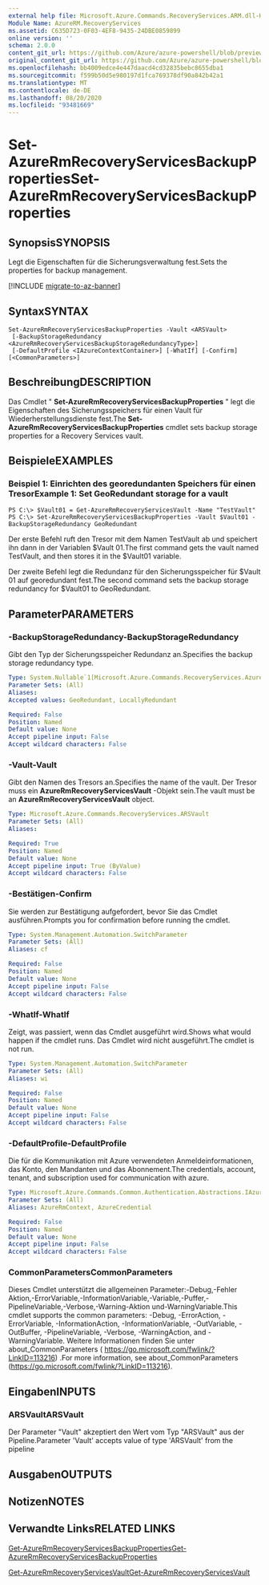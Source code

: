 ```yaml
---
external help file: Microsoft.Azure.Commands.RecoveryServices.ARM.dll-Help.xml
Module Name: AzureRM.RecoveryServices
ms.assetid: C635D723-0F03-4EF8-9435-24DBE0859899
online version: ''
schema: 2.0.0
content_git_url: https://github.com/Azure/azure-powershell/blob/preview/src/ResourceManager/RecoveryServices/Commands.RecoveryServices/help/Set-AzureRmRecoveryServicesBackupProperties.md
original_content_git_url: https://github.com/Azure/azure-powershell/blob/preview/src/ResourceManager/RecoveryServices/Commands.RecoveryServices/help/Set-AzureRmRecoveryServicesBackupProperties.md
ms.openlocfilehash: bb4009edce4e447daacd4cd32835bebc8655dba1
ms.sourcegitcommit: f599b50d5e980197d1fca769378df90a842b42a1
ms.translationtype: MT
ms.contentlocale: de-DE
ms.lasthandoff: 08/20/2020
ms.locfileid: "93481669"
---
```

# <span data-ttu-id="901e2-101">Set-AzureRmRecoveryServicesBackupProperties</span><span class="sxs-lookup"><span data-stu-id="901e2-101">Set-AzureRmRecoveryServicesBackupProperties</span></span>

## <span data-ttu-id="901e2-102">Synopsis</span><span class="sxs-lookup"><span data-stu-id="901e2-102">SYNOPSIS</span></span>
<span data-ttu-id="901e2-103">Legt die Eigenschaften für die Sicherungsverwaltung fest.</span><span class="sxs-lookup"><span data-stu-id="901e2-103">Sets the properties for backup management.</span></span>

[!INCLUDE [migrate-to-az-banner](../../includes/migrate-to-az-banner.md)]

## <span data-ttu-id="901e2-104">Syntax</span><span class="sxs-lookup"><span data-stu-id="901e2-104">SYNTAX</span></span>

```
Set-AzureRmRecoveryServicesBackupProperties -Vault <ARSVault>
 [-BackupStorageRedundancy <AzureRmRecoveryServicesBackupStorageRedundancyType>]
 [-DefaultProfile <IAzureContextContainer>] [-WhatIf] [-Confirm] [<CommonParameters>]
```

## <span data-ttu-id="901e2-105">Beschreibung</span><span class="sxs-lookup"><span data-stu-id="901e2-105">DESCRIPTION</span></span>
<span data-ttu-id="901e2-106">Das Cmdlet " **Set-AzureRmRecoveryServicesBackupProperties** " legt die Eigenschaften des Sicherungsspeichers für einen Vault für Wiederherstellungsdienste fest.</span><span class="sxs-lookup"><span data-stu-id="901e2-106">The **Set-AzureRmRecoveryServicesBackupProperties** cmdlet sets backup storage properties for a Recovery Services vault.</span></span>

## <span data-ttu-id="901e2-107">Beispiele</span><span class="sxs-lookup"><span data-stu-id="901e2-107">EXAMPLES</span></span>

### <span data-ttu-id="901e2-108">Beispiel 1: Einrichten des georedundanten Speichers für einen Tresor</span><span class="sxs-lookup"><span data-stu-id="901e2-108">Example 1: Set GeoRedundant storage for a vault</span></span>
```
PS C:\> $Vault01 = Get-AzureRmRecoveryServicesVault -Name "TestVault"
PS C:\> Set-AzureRmRecoveryServicesBackupProperties -Vault $Vault01 -BackupStorageRedundancy GeoRedundant
```

<span data-ttu-id="901e2-109">Der erste Befehl ruft den Tresor mit dem Namen TestVault ab und speichert ihn dann in der Variablen $Vault 01.</span><span class="sxs-lookup"><span data-stu-id="901e2-109">The first command gets the vault named TestVault, and then stores it in the $Vault01 variable.</span></span>

<span data-ttu-id="901e2-110">Der zweite Befehl legt die Redundanz für den Sicherungsspeicher für $Vault 01 auf georedundant fest.</span><span class="sxs-lookup"><span data-stu-id="901e2-110">The second command sets the backup storage redundancy for $Vault01 to GeoRedundant.</span></span>

## <span data-ttu-id="901e2-111">Parameter</span><span class="sxs-lookup"><span data-stu-id="901e2-111">PARAMETERS</span></span>

### <span data-ttu-id="901e2-112">-BackupStorageRedundancy</span><span class="sxs-lookup"><span data-stu-id="901e2-112">-BackupStorageRedundancy</span></span>
<span data-ttu-id="901e2-113">Gibt den Typ der Sicherungsspeicher Redundanz an.</span><span class="sxs-lookup"><span data-stu-id="901e2-113">Specifies the backup storage redundancy type.</span></span>

```yaml
Type: System.Nullable`1[Microsoft.Azure.Commands.RecoveryServices.AzureRmRecoveryServicesBackupStorageRedundancyType]
Parameter Sets: (All)
Aliases: 
Accepted values: GeoRedundant, LocallyRedundant

Required: False
Position: Named
Default value: None
Accept pipeline input: False
Accept wildcard characters: False
```

### <span data-ttu-id="901e2-114">-Vault</span><span class="sxs-lookup"><span data-stu-id="901e2-114">-Vault</span></span>
<span data-ttu-id="901e2-115">Gibt den Namen des Tresors an.</span><span class="sxs-lookup"><span data-stu-id="901e2-115">Specifies the name of the vault.</span></span>
<span data-ttu-id="901e2-116">Der Tresor muss ein **AzureRmRecoveryServicesVault** -Objekt sein.</span><span class="sxs-lookup"><span data-stu-id="901e2-116">The vault must be an **AzureRmRecoveryServicesVault** object.</span></span>

```yaml
Type: Microsoft.Azure.Commands.RecoveryServices.ARSVault
Parameter Sets: (All)
Aliases: 

Required: True
Position: Named
Default value: None
Accept pipeline input: True (ByValue)
Accept wildcard characters: False
```

### <span data-ttu-id="901e2-117">-Bestätigen</span><span class="sxs-lookup"><span data-stu-id="901e2-117">-Confirm</span></span>
<span data-ttu-id="901e2-118">Sie werden zur Bestätigung aufgefordert, bevor Sie das Cmdlet ausführen.</span><span class="sxs-lookup"><span data-stu-id="901e2-118">Prompts you for confirmation before running the cmdlet.</span></span>

```yaml
Type: System.Management.Automation.SwitchParameter
Parameter Sets: (All)
Aliases: cf

Required: False
Position: Named
Default value: None
Accept pipeline input: False
Accept wildcard characters: False
```

### <span data-ttu-id="901e2-119">-WhatIf</span><span class="sxs-lookup"><span data-stu-id="901e2-119">-WhatIf</span></span>
<span data-ttu-id="901e2-120">Zeigt, was passiert, wenn das Cmdlet ausgeführt wird.</span><span class="sxs-lookup"><span data-stu-id="901e2-120">Shows what would happen if the cmdlet runs.</span></span> <span data-ttu-id="901e2-121">Das Cmdlet wird nicht ausgeführt.</span><span class="sxs-lookup"><span data-stu-id="901e2-121">The cmdlet is not run.</span></span>

```yaml
Type: System.Management.Automation.SwitchParameter
Parameter Sets: (All)
Aliases: wi

Required: False
Position: Named
Default value: None
Accept pipeline input: False
Accept wildcard characters: False
```

### <span data-ttu-id="901e2-122">-DefaultProfile</span><span class="sxs-lookup"><span data-stu-id="901e2-122">-DefaultProfile</span></span>
<span data-ttu-id="901e2-123">Die für die Kommunikation mit Azure verwendeten Anmeldeinformationen, das Konto, den Mandanten und das Abonnement.</span><span class="sxs-lookup"><span data-stu-id="901e2-123">The credentials, account, tenant, and subscription used for communication with azure.</span></span>

```yaml
Type: Microsoft.Azure.Commands.Common.Authentication.Abstractions.IAzureContextContainer
Parameter Sets: (All)
Aliases: AzureRmContext, AzureCredential

Required: False
Position: Named
Default value: None
Accept pipeline input: False
Accept wildcard characters: False
```

### <span data-ttu-id="901e2-124">CommonParameters</span><span class="sxs-lookup"><span data-stu-id="901e2-124">CommonParameters</span></span>
<span data-ttu-id="901e2-125">Dieses Cmdlet unterstützt die allgemeinen Parameter:-Debug,-Fehler Aktion,-ErrorVariable,-InformationVariable,-Variable,-Puffer,-PipelineVariable,-Verbose,-Warning-Aktion und-WarningVariable.</span><span class="sxs-lookup"><span data-stu-id="901e2-125">This cmdlet supports the common parameters: -Debug, -ErrorAction, -ErrorVariable, -InformationAction, -InformationVariable, -OutVariable, -OutBuffer, -PipelineVariable, -Verbose, -WarningAction, and -WarningVariable.</span></span> <span data-ttu-id="901e2-126">Weitere Informationen finden Sie unter about_CommonParameters ( https://go.microsoft.com/fwlink/?LinkID=113216) .</span><span class="sxs-lookup"><span data-stu-id="901e2-126">For more information, see about_CommonParameters (https://go.microsoft.com/fwlink/?LinkID=113216).</span></span>

## <span data-ttu-id="901e2-127">Eingaben</span><span class="sxs-lookup"><span data-stu-id="901e2-127">INPUTS</span></span>

### <span data-ttu-id="901e2-128">ARSVault</span><span class="sxs-lookup"><span data-stu-id="901e2-128">ARSVault</span></span>
<span data-ttu-id="901e2-129">Der Parameter "Vault" akzeptiert den Wert vom Typ "ARSVault" aus der Pipeline.</span><span class="sxs-lookup"><span data-stu-id="901e2-129">Parameter 'Vault' accepts value of type 'ARSVault' from the pipeline</span></span>

## <span data-ttu-id="901e2-130">Ausgaben</span><span class="sxs-lookup"><span data-stu-id="901e2-130">OUTPUTS</span></span>

## <span data-ttu-id="901e2-131">Notizen</span><span class="sxs-lookup"><span data-stu-id="901e2-131">NOTES</span></span>

## <span data-ttu-id="901e2-132">Verwandte Links</span><span class="sxs-lookup"><span data-stu-id="901e2-132">RELATED LINKS</span></span>

[<span data-ttu-id="901e2-133">Get-AzureRmRecoveryServicesBackupProperties</span><span class="sxs-lookup"><span data-stu-id="901e2-133">Get-AzureRmRecoveryServicesBackupProperties</span></span>](./Get-AzureRmRecoveryServicesBackupProperties.md)

[<span data-ttu-id="901e2-134">Get-AzureRmRecoveryServicesVault</span><span class="sxs-lookup"><span data-stu-id="901e2-134">Get-AzureRmRecoveryServicesVault</span></span>](./Get-AzureRmRecoveryServicesVault.md)


